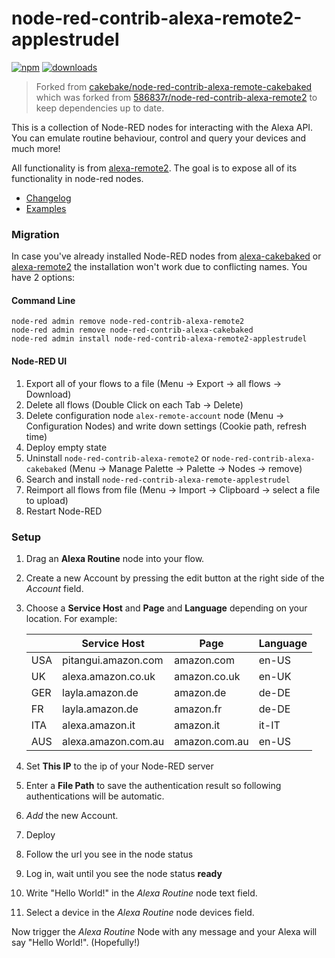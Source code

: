 # node-red-contrib-alexa-remote2-applestrudel

[![npm](https://img.shields.io/npm/v/node-red-contrib-alexa-remote2-applestrudel.svg)](https://www.npmjs.com/package/node-red-contrib-alexa-remote2-applestrudel) [![downloads](https://img.shields.io/npm/dt/node-red-contrib-alexa-remote2-applestrudel.svg)](https://www.npmjs.com/package/node-red-contrib-alexa-remote2-applestrudel)


> Forked from [cakebake/node-red-contrib-alexa-remote-cakebaked](https://github.com/cakebake/node-red-contrib-alexa-remote-cakebaked) which was forked from [586837r/node-red-contrib-alexa-remote2](https://github.com/586837r/node-red-contrib-alexa-remote2) to keep dependencies up to date.

This is a collection of Node-RED nodes for interacting with the Alexa API.
You can emulate routine behaviour, control and query your devices and much more!

All functionality is from [alexa-remote2](https://www.npmjs.com/package/alexa-remote2).
The goal is to expose all of its functionality in node-red nodes.

- [Changelog](CHANGELOG.md)
- [Examples](examples.md)

### **Migration**
In case you've already installed Node-RED nodes from [alexa-cakebaked](https://www.npmjs.com/package/node-red-contrib-alexa-cakebaked) or [alexa-remote2](https://www.npmjs.com/package/node-red-contrib-alexa-remote2) the installation won't work due to conflicting names. You have 2 options:

#### **Command Line**
```
node-red admin remove node-red-contrib-alexa-remote2
node-red admin remove node-red-contrib-alexa-cakebaked
node-red admin install node-red-contrib-alexa-remote2-applestrudel
````

#### **Node-RED UI**
1. Export all of your flows to a file (Menu -> Export -> all flows -> Download) 
2. Delete all flows (Double Click on each Tab -> Delete)
3. Delete configuration node `alex-remote-account` node (Menu -> Configuration Nodes) and write down settings (Cookie path, refresh time)
4. Deploy empty state
5. Uninstall `node-red-contrib-alexa-remote2` or `node-red-contrib-alexa-cakebaked` (Menu -> Manage Palette -> Palette -> Nodes -> remove)
6. Search and install `node-red-contrib-alexa-remote-applestrudel`
7. Reimport all flows from file (Menu -> Import -> Clipboard -> select a file to upload)
8. Restart Node-RED

### **Setup**

1. Drag an **Alexa Routine** node into your flow.
2. Create a new Account by pressing the edit button at the right side of the *Account* field.
3. Choose a **Service Host** and **Page** and **Language** depending on your location. For example:

   |     | Service Host        | Page          | Language |
   |-----|---------------------|---------------|----------|
   | USA | pitangui.amazon.com | amazon.com    | en-US    |
   | UK  | alexa.amazon.co.uk  | amazon.co.uk  | en-UK    |
   | GER | layla.amazon.de     | amazon.de     | de-DE    |
   | FR  | layla.amazon.de     | amazon.fr     | de-DE    |
   | ITA | alexa.amazon.it     | amazon.it     | it-IT    |
   | AUS | alexa.amazon.com.au | amazon.com.au | en-US    |
   
4. Set **This IP** to the ip of your Node-RED server
5. Enter a **File Path** to save the authentication result so following authentications will be
automatic.
6. *Add* the new Account.
7. Deploy
8. Follow the url you see in the node status
9. Log in, wait until you see the node status **ready**
10. Write "Hello World!" in the *Alexa Routine* node text field.
11. Select a device in the *Alexa Routine* node devices field.

Now trigger the *Alexa Routine* Node with any message and your Alexa will say "Hello World!". (Hopefully!)
